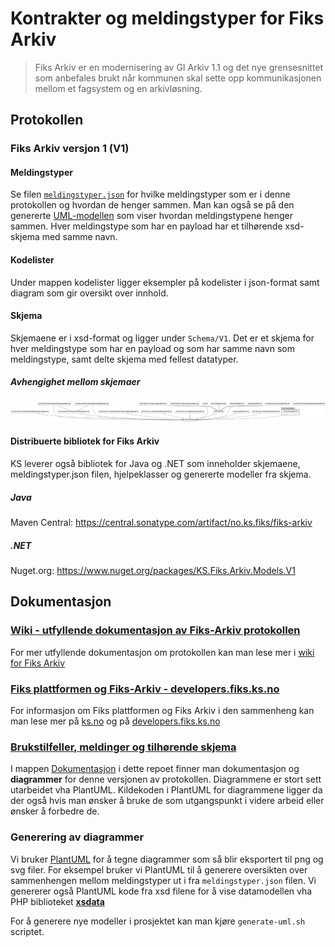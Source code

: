 # Kontrakter og meldingstyper for Fiks Arkiv

> Fiks Arkiv er en modernisering av GI Arkiv 1.1 og det nye grensesnittet som anbefales brukt når kommunen skal sette opp kommunikasjonen mellom et fagsystem og en arkivløsning.

## Protokollen

### Fiks Arkiv versjon 1 (V1)

#### Meldingstyper

Se filen [`meldingstyper.json`](Schema/V1/meldingstyper/meldingstyper.json) for hvilke meldingstyper som er i denne protokollen og hvordan de henger sammen. Man kan også se på den genererte [UML-modellen](https://github.com/ks-no/fiks-arkiv-specification/blob/main/Schema/V1/meldingstyper/meldingstyper.svg) som viser hvordan meldingstypene henger sammen.
Hver meldingstype som har en payload har et tilhørende xsd-skjema med samme navn. 

#### Kodelister

Under mappen kodelister ligger eksempler på kodelister i json-format samt diagram som gir oversikt over innhold.

#### Skjema

Skjemaene er i xsd-format og ligger under `Schema/V1`.
Det er et skjema for hver meldingstype som har en payload og som har samme navn som meldingstype, samt delte skjema med fellest datatyper. 

##### Avhengighet mellom skjemaer

![Avhengigheter mellom schemas](Dokumentasjon/V1/SchemaModels/xsd-schemas-overview.png)


#### Distribuerte bibliotek for Fiks Arkiv

KS leverer også bibliotek for Java og .NET som inneholder skjemaene, meldingstyper.json filen, hjelpeklasser og genererte modeller fra skjema.

##### Java
Maven Central: https://central.sonatype.com/artifact/no.ks.fiks/fiks-arkiv

##### .NET
Nuget.org: https://www.nuget.org/packages/KS.Fiks.Arkiv.Models.V1


## Dokumentasjon

### [Wiki - utfyllende dokumentasjon av Fiks-Arkiv protokollen](https://github.com/ks-no/fiks-arkiv-specification/wiki)
For mer utfyllende dokumentasjon om protokollen kan man lese mer i [wiki for Fiks Arkiv](https://github.com/ks-no/fiks-arkiv-specification/wiki)

### [Fiks plattformen og Fiks-Arkiv - developers.fiks.ks.no](https://developers.fiks.ks.no/fiks-plattform/tjenester/fiksprotokoll/arkiv/)
For informasjon om Fiks plattformen og Fiks Arkiv i den sammenheng kan man lese mer på [ks.no](https://www.ks.no/fagomrader/digitalisering/felleslosninger/verktoykasse-plan--og-byggesak/verktoy/sammenhengende-tjenester---integrasjoner/fiks-arkiv/) og på [developers.fiks.ks.no](https://developers.fiks.ks.no/fiks-plattform/tjenester/fiksprotokoll/arkiv/)

### [Brukstilfeller, meldinger og tilhørende skjema](Dokumentasjon/V1/README.md)

I mappen [Dokumentasjon](Dokumentasjon/V1/README.md) i dette repoet finner man dokumentasjon og **diagrammer** for denne versjonen av protokollen. Diagrammene er stort sett utarbeidet vha PlantUML.
Kildekoden i PlantUML for diagrammene ligger da der også hvis man ønsker å bruke de som utgangspunkt i videre arbeid eller ønsker å forbedre de.


### Generering av diagrammer
Vi bruker [PlantUML](https://plantuml.com/) for å tegne diagrammer som så blir eksportert til png og svg filer. For eksempel bruker vi PlantUML til å generere oversikten over sammenhengen mellom meldingstyper ut i fra `meldingstyper.json` filen.
Vi genererer også PlantUML kode fra xsd filene for å vise datamodellen vha PHP biblioteket **[xsdata](https://pypi.org/project/xsdata-plantuml/)**

For å generere nye modeller i prosjektet kan man kjøre `generate-uml.sh` scriptet.




